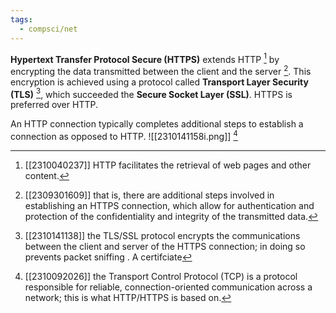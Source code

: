 ```yaml
---
tags:
  - compsci/net
---
```

**Hypertext Transfer Protocol Secure (HTTPS)** extends HTTP [^1] by encrypting the data transmitted between the client and the server [^2]. This encryption is achieved using a protocol called **Transport Layer Security (TLS)** [^3], which succeeded the **Secure Socket Layer (SSL)**. HTTPS is preferred over HTTP.

An HTTP connection typically completes additional steps to establish a connection as opposed to HTTP.
![[2310141158i.png]] [^4]

[^1]: [[2310040237]] HTTP facilitates the retrieval of web pages and other content.
[^2]: [[2309301609]] that is, there are additional steps involved in establishing an HTTPS connection, which allow for authentication and protection of the confidentiality and integrity of the transmitted data.
[^3]: [[2310141138]] the TLS/SSL protocol encrypts the communications between the client and server of the HTTPS connection; in doing so prevents packet sniffing [^5]. A certifciate 
[^4]: [[2310092026]] the Transport Control Protocol (TCP) is a protocol responsible for reliable, connection-oriented communication across a network; this is what HTTP/HTTPS is based on.
[^5]: [[2309281854]] is the malicious practice of intercepting transmitting data along a network and examining it for its contents.